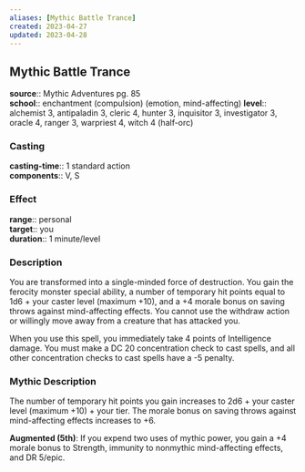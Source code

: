 ```yaml
---
aliases: [Mythic Battle Trance]
created: 2023-04-27
updated: 2023-04-28
---
```


## Mythic Battle Trance

**source**:: Mythic Adventures pg. 85  
**school**:: enchantment (compulsion) (emotion, mind-affecting)
**level**:: alchemist 3, antipaladin 3, cleric 4, hunter 3, inquisitor 3, investigator 3, oracle 4, ranger 3, warpriest 4, witch 4 (half-orc)

### Casting

**casting-time**:: 1 standard action  
**components**:: V, S

### Effect

**range**:: personal  
**target**:: you  
**duration**:: 1 minute/level

### Description

You are transformed into a single-minded force of destruction. You gain the ferocity monster special ability, a number of temporary hit points equal to 1d6 + your caster level (maximum +10), and a +4 morale bonus on saving throws against mind-affecting effects. You cannot use the withdraw action or willingly move away from a creature that has attacked you.  
  
When you use this spell, you immediately take 4 points of Intelligence damage. You must make a DC 20 concentration check to cast spells, and all other concentration checks to cast spells have a -5 penalty.

### Mythic Description

The number of temporary hit points you gain increases to 2d6 + your caster level (maximum +10) + your tier. The morale bonus on saving throws against mind-affecting effects increases to +6.  
  
**Augmented (5th)**: If you expend two uses of mythic power, you gain a +4 morale bonus to Strength, immunity to nonmythic mind-affecting effects, and DR 5/epic.
